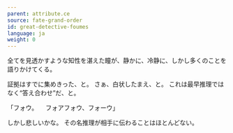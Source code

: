 ```yaml
---
parent: attribute.ce
source: fate-grand-order
id: great-detective-foumes
language: ja
weight: 0
---
```


全てを見透かすような知性を湛えた瞳が、静かに、冷静に、しかし多くのことを語りかけてくる。

証拠はすでに集めきった、と。
さぁ、白状したまえ、と。
これは最早推理ではなく“答え合わせ”だ、と。

「フォウ。
　フォアフォウ、フォーウ」

しかし悲しいかな。
その名推理が相手に伝わることはほとんどない。
